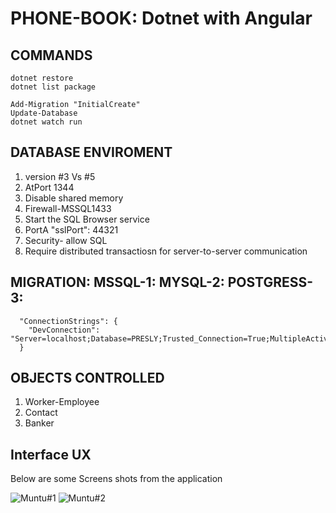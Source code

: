 # PHONE-BOOK:   Dotnet with Angular

## COMMANDS 

```
dotnet restore
dotnet list package

Add-Migration "InitialCreate"
Update-Database
dotnet watch run

```

## DATABASE ENVIROMENT 

1. version #3 Vs #5
2. AtPort 1344
3. Disable shared memory
4. Firewall-MSSQL1433
5. Start the SQL Browser service
6. PortA "sslPort": 44321
7. Security- allow SQL
8. Require distributed transactiosn for server-to-server communication

## MIGRATION: MSSQL-1: MYSQL-2: POSTGRESS-3:

```
  "ConnectionStrings": {
    "DevConnection": "Server=localhost;Database=PRESLY;Trusted_Connection=True;MultipleActiveResultSets=True;"
  }

```

## OBJECTS CONTROLLED

1. Worker-Employee
2. Contact
3. Banker

## Interface UX

Below are some Screens shots from the application

![ Muntu#1 ](https://github.com/LINOSNCHENA/DOTNET-Phone-book/blob/master/UXViews/page1.png)
![ Muntu#2 ](https://github.com/LINOSNCHENA/DOTNET-Phone-book/blob/master/UXViews/page2.png)

